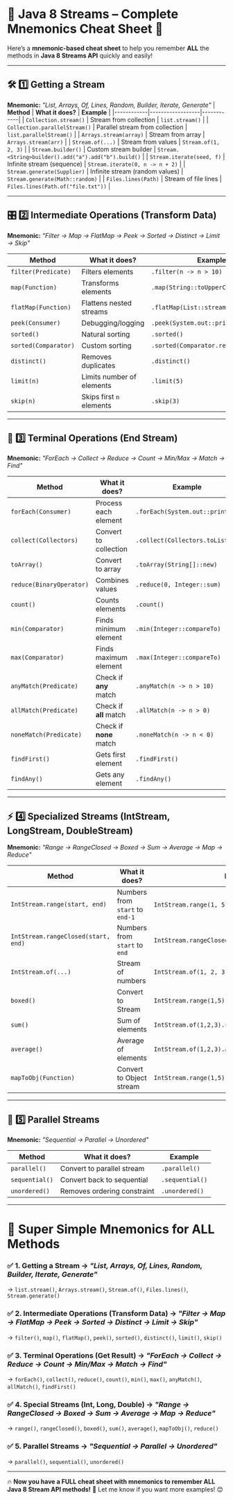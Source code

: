 # 🎯 **Java 8 Streams – Complete Mnemonics Cheat Sheet** 🚀  

Here’s a **mnemonic-based cheat sheet** to help you remember **ALL** the methods in **Java 8 Streams API** quickly and easily!  

---

## 🛠️ **1️⃣ Getting a Stream**
**Mnemonic:** _"List, Arrays, Of, Lines, Random, Builder, Iterate, Generate"_
| **Method** | **What it does?** | **Example** |
|------------|------------------|------------|
| `Collection.stream()` | Stream from collection | `list.stream()` |
| `Collection.parallelStream()` | Parallel stream from collection | `list.parallelStream()` |
| `Arrays.stream(array)` | Stream from array | `Arrays.stream(arr)` |
| `Stream.of(...)` | Stream from values | `Stream.of(1, 2, 3)` |
| `Stream.builder()` | Custom stream builder | `Stream.<String>builder().add("a").add("b").build()` |
| `Stream.iterate(seed, f)` | Infinite stream (sequence) | `Stream.iterate(0, n -> n + 2)` |
| `Stream.generate(Supplier)` | Infinite stream (random values) | `Stream.generate(Math::random)` |
| `Files.lines(Path)` | Stream of file lines | `Files.lines(Path.of("file.txt"))` |

---

## 🎛️ **2️⃣ Intermediate Operations (Transform Data)**
**Mnemonic:** _"Filter → Map → FlatMap → Peek → Sorted → Distinct → Limit → Skip"_

| **Method**  | **What it does?** | **Example** |
|------------|------------------|------------|
| `filter(Predicate)` | Filters elements | `.filter(n -> n > 10)` |
| `map(Function)` | Transforms elements | `.map(String::toUpperCase)` |
| `flatMap(Function)` | Flattens nested streams | `.flatMap(List::stream)` |
| `peek(Consumer)` | Debugging/logging | `.peek(System.out::println)` |
| `sorted()` | Natural sorting | `.sorted()` |
| `sorted(Comparator)` | Custom sorting | `.sorted(Comparator.reverseOrder())` |
| `distinct()` | Removes duplicates | `.distinct()` |
| `limit(n)` | Limits number of elements | `.limit(5)` |
| `skip(n)` | Skips first `n` elements | `.skip(3)` |

---

## 🏁 **3️⃣ Terminal Operations (End Stream)**
**Mnemonic:** _"ForEach → Collect → Reduce → Count → Min/Max → Match → Find"_

| **Method**  | **What it does?** | **Example** |
|------------|------------------|------------|
| `forEach(Consumer)` | Process each element | `.forEach(System.out::println)` |
| `collect(Collectors)` | Convert to collection | `.collect(Collectors.toList())` |
| `toArray()` | Convert to array | `.toArray(String[]::new)` |
| `reduce(BinaryOperator)` | Combines values | `.reduce(0, Integer::sum)` |
| `count()` | Counts elements | `.count()` |
| `min(Comparator)` | Finds minimum element | `.min(Integer::compareTo)` |
| `max(Comparator)` | Finds maximum element | `.max(Integer::compareTo)` |
| `anyMatch(Predicate)` | Check if **any** match | `.anyMatch(n -> n > 10)` |
| `allMatch(Predicate)` | Check if **all** match | `.allMatch(n -> n > 0)` |
| `noneMatch(Predicate)` | Check if **none** match | `.noneMatch(n -> n < 0)` |
| `findFirst()` | Gets first element | `.findFirst()` |
| `findAny()` | Gets any element | `.findAny()` |

---

## ⚡ **4️⃣ Specialized Streams (IntStream, LongStream, DoubleStream)**
**Mnemonic:** _"Range → RangeClosed → Boxed → Sum → Average → Map → Reduce"_

| **Method**  | **What it does?** | **Example** |
|------------|------------------|------------|
| `IntStream.range(start, end)` | Numbers from `start` to `end-1` | `IntStream.range(1, 5)` → `1,2,3,4` |
| `IntStream.rangeClosed(start, end)` | Numbers from `start` to `end` | `IntStream.rangeClosed(1, 5)` → `1,2,3,4,5` |
| `IntStream.of(...)` | Stream of numbers | `IntStream.of(1, 2, 3)` |
| `boxed()` | Convert to Stream<Integer> | `IntStream.range(1,5).boxed()` |
| `sum()` | Sum of elements | `IntStream.of(1,2,3).sum()` |
| `average()` | Average of elements | `IntStream.of(1,2,3).average()` |
| `mapToObj(Function)` | Convert to Object stream | `IntStream.range(1,5).mapToObj(Integer::toString)` |

---

## 🎯 **5️⃣ Parallel Streams**
**Mnemonic:** _"Sequential → Parallel → Unordered"_

| **Method**  | **What it does?** | **Example** |
|------------|------------------|------------|
| `parallel()` | Convert to parallel stream | `.parallel()` |
| `sequential()` | Convert back to sequential | `.sequential()` |
| `unordered()` | Removes ordering constraint | `.unordered()` |

---

# 🚀 **Super Simple Mnemonics for ALL Methods**
### ✅ **1. Getting a Stream** → _"List, Arrays, Of, Lines, Random, Builder, Iterate, Generate"_
   → `list.stream()`, `Arrays.stream()`, `Stream.of()`, `Files.lines()`, `Stream.generate()`

### ✅ **2. Intermediate Operations (Transform Data)** → _"Filter → Map → FlatMap → Peek → Sorted → Distinct → Limit → Skip"_
   → `filter()`, `map()`, `flatMap()`, `peek()`, `sorted()`, `distinct()`, `limit()`, `skip()`

### ✅ **3. Terminal Operations (Get Result)** → _"ForEach → Collect → Reduce → Count → Min/Max → Match → Find"_
   → `forEach()`, `collect()`, `reduce()`, `count()`, `min()`, `max()`, `anyMatch()`, `allMatch()`, `findFirst()`

### ✅ **4. Special Streams (Int, Long, Double)** → _"Range → RangeClosed → Boxed → Sum → Average → Map → Reduce"_
   → `range()`, `rangeClosed()`, `boxed()`, `sum()`, `average()`, `mapToObj()`, `reduce()`

### ✅ **5. Parallel Streams** → _"Sequential → Parallel → Unordered"_
   → `parallel()`, `sequential()`, `unordered()`

---

🔥 **Now you have a FULL cheat sheet with mnemonics to remember ALL Java 8 Stream API methods!** 🚀 Let me know if you want more examples! 😊
